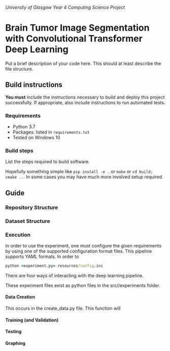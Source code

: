 _University of Glasgow Year 4 Computing Science Project_
# Brain Tumor Image Segmentation with Convolutional Transformer Deep Learning

Put a brief description of your code here. This should at least describe the file structure.

## Build instructions

**You must** include the instructions necessary to build and deploy this project successfully. If appropriate, also include 
instructions to run automated tests. 

### Requirements

* Python 3.7
* Packages: listed in `requirements.txt` 
* Tested on Windows 10

### Build steps

List the steps required to build software. 

Hopefully something simple like `pip install -e .` or `make` or `cd build; cmake ..`. In
some cases you may have much more involved setup required.

## Guide

### Repository Structure

### Dataset Structure

### Execution

In order to use the experiment, one must configure the given requirements by using one of the supported configuration format files.
This pipeline supports YAML formats. In order to 


```cmd
python <experiment.py> resources/config.ini

```

There are four ways of interacting with the deep learning pipeline.

These experiment files exist as python files in the src//experiments folder.

#### Data Creation

This occurs in the create_data.py file. This function will 

#### Training (and Validation)

#### Testing

#### Graphing
